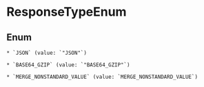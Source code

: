 
# ResponseTypeEnum

## Enum


    * `JSON` (value: `"JSON"`)

    * `BASE64_GZIP` (value: `"BASE64_GZIP"`)

    * `MERGE_NONSTANDARD_VALUE` (value: `MERGE_NONSTANDARD_VALUE`)


